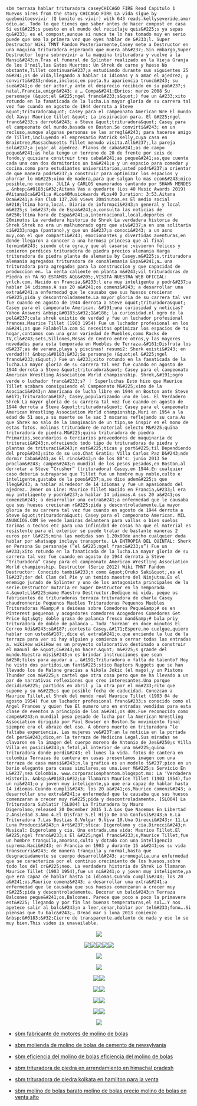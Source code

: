 
```
sbm terraza hablar trituradora caseyCHICAGO FIRE Read Capitulo 1 Nuevos aires from the story CHICAGO FIRE La vida sigue by quebonitoesvivir (Q bonito es vivir) with 643 reads.kellyseveride,amor odio,ac. Todo lo que tienes que saber antes de hacer compost en casa Si est&#225;s puesto en el mundo del reciclaje quiz&#225;s ya sepas qu&#233; es el compost,aunque si nunca te lo has tomado muy en serio puede que sea la primera vez que oyes hablar de &#233;l. Super Destructor Wiki TMNT Fandom Posteriormente,Casey mete a Destructor en una maquina trituradora esperando que muera ah&#237;.Sin embargo,Super Destructor logra sobrevivir a la maquina trituradora y vuelve a la Mansi&#243;n.Tras el funeral de Splinter realizado en la Vieja Granja de los O'neil,las Gatos Muertos: Un Shrek de carne y hueso No obstante,Tillet continuar&#237;a estudiando durante sus siguientes 25 a&#241;os de vida,llegando a hablar 14 idiomas y a amar el ajedrez; y convirti&#233;ndose,incluso,en poeta.Su apariencia trunc&#243; su sue&#241;o de ser actor,y ante el desprecio recibido en su pa&#237;s natal,Francia,emigr&#243; a … Compa&#241;Ebrios: marzo 2008 Su personaje (&quot;el &#225;ngel franc&#233;s&quot;) fue un &#233;xito rotundo en la fanaticada de la lucha.La mayor gloria de su carrera tal vez fue cuando en agosto de 1944 derrota a Steve &quot;trituradora&quot; Casey para el campeonato American Wre El mundo del Xavy: Maurice tillet &quot; La inspiracion para. El &#225;ngel franc&#233;s derrot&#243; a Steve &quot;trituradora&quot; Casey para el campeonato del mundo,basada en Boston.Se convirti&#243; en un recluso,aunque algunas personas se las arregl&#243; para hacerse amigo de Tillet,incluyendo el empresario Patrick Kelly,cuya casa en Braintree,Massachusetts Tillet menudo visita.All&#237;,la pareja sol&#237;a jugar al ajedrez. Planos de caba&#241;as de campo peque&#241;as hola tengo un terreno de 20 de frente por seis de fondo,y quisiera construir tres caba&#241;as peque&#241;as,que cuente cada una con dos dormitorios un ba&#241;o y un espacio para comedor y cocina.como para estudiantes universitarios,usted podr&#237;a orientar de que manera podr&#237;a construir para optimizar los espacios y ahorrar lo m&#225;ximo de madera,para que salgan lo mas econ&#243;mico posible,no cuento. JULIA y CARLOS enamorados cantando por SHAWN MENDES … &nbsp;&#0183;&#32;Aitana Vas a quedarte (Los 40 Music Awards 2019) #AitanaOca&#241;a #Los40MusicAwards #Los40 Duration: 3:53.Aitana Oca&#241;a Fan Club 137,208 views 20minutos.es El medio social &#218;ltima hora,local. Diario de informaci&#243;n general y local m&#225;s le&#237;do de Espa&#241;a,consulta las noticias de &#250;ltima hora de Espa&#241;a,internacional,local,deportes en 20minutos La verdadera historia de Shrek La verdadera historia de Shrek Shrek no era un malhumorado ogro que viv&#237;a en una solitaria ci&#233;naga (pantano),y que un d&#237;a conoci&#243; a un asno muy,con el que comparti&#243; emocionantes y divertidas aventuras,en donde llegaron a conocer a una hermosa princesa que al final termin&#243; siendo otra ogra,y que al casarse ;vivieron felices y comieron perdices trituradora de piedra precios alemania Harga trituradora de piedra planta de alemania by Casey.m&#225;s.trituradora alemania agregados trituradora de conoAlemania Espa&#241;a… una trituradora para agregados para la construccion y que capacidad de produccion en… la venta caliente en planta m&#243;vil trituradoras de Piedra en YA NO ESTAMOS AQU&#205;,VISITA NUESTRA WEB OFICIAL: ynlch.com. Nacido en Francia,&#233;l era muy inteligente y podr&#237;a hablar 14 idiomas.A sus 20 a&#241;os comenz&#243; a desarrollar una extra&#241;a enfermedad que le causaba que sus huesos crecieran r&#225;pida y descontroladamente.La mayor gloria de su carrera tal vez fue cuando en agosto de 1944 derrota a Steve &quot;trituradora&quot; Casey para el campeonato American. &#191;una curiosidad y noticias? Yahoo Answers &nbsp;&#0183;&#32;1&#186; la curiosidad.el ogro de la pel&#237;cula shrek existio de verdad y fue un luchador profesional frances.Maurice Tillet (1903 1954) Fue un luchador profesional en los a&#241;os que Falabella.com Si necesitas optimizar los espacios de tu hogar,contamos con una gran variedad de Muebles,como Racks de TV,Cl&#243;sets,Sillones,Mesas de Centro entre otros,y las mayores novedades para esta temporada en Muebles de Terraza.&#161;Disfruta los d&#237;as de verano,playa y piscinas! resumi2: Sherk existi&#243; en verdad!!! &nbsp;&#0183;&#32;Su personaje (&quot;el &#225;ngel franc&#233;s&quot;) Fue un &#233;xito rotundo en la fanaticada de la lucha.La mayor gloria de su carrera tal vez fue cuando en agosto de 1944 derrota a Steve &quot;trituradora&quot; Casey para el campeonato American Wrestling Association World championship. Shrek,&#191;ogro verde o luchador franc&#233;s? ｜ Superluchas Esto hizo que Maurice Tillet acabara consiguiendo el Campeonato M&#225;ximo de la Asociaci&#243;n Americana de lucha libre en 1944 en Boston ante Steve &#171;Trituradora&#187; Casey,popularizando uno de los. El Verdadero Shrek La mayor gloria de su carrera tal vez fue cuando en agosto de 1944 derrota a Steve &quot;trituradora&quot; Casey para el campeonato American Wrestling Association World championship.Muri en 1954 a la edad de 51 aos,a su muerte se le sac 3 mscaras reflejando su cara.As que Shrek no salo de la imaginacin de un tipo,se inspir en el mono de estas fotos. molinos trituradore de naterial selecto M&#225;quina trituradora de piedra.M&#225;quina trituradora de piedra Primarios,secundarios o terciarios proveedores de maquinaria de trituraci&#243;n,ofreciendo todo tipo de trituradoras de piedra y plantas de trituraci&#243;n est&#225;ticas y port&#225;til Dependiendo del prop&#243;sito de su uso.Chat Gratis; Villa Carlos Paz D&#243;nde dormir Caba&#241;as El rinc&#243;n de los 80's: junio 2013 Se proclam&#243; campe&#243;n mundial de los pesos pesados,en Boston,al derrotar a Steve “Crusher” (trituradora) Casey,en 1944.En cualquier caso deberia subrayarse que Tillet fue un hombre muy noble,culto e inteligente,gustaba de la poes&#237;a,se dice adem&#225;s que lleg&#243; a hablar alrededor de 14 idiomas y fue un apasionado del ajedrez. Zener on Line: Maurice Tillet Nacido en Francia,&#233;l era muy inteligente y podr&#237;a hablar 14 idiomas.A sus 20 a&#241;os comenz&#243; a desarrollar una extra&#241;a enfermedad que le causaba que sus huesos crecieran r&#225;pida y descontroladamente.La mayor gloria de su carrera tal vez fue cuando en agosto de 1944 derrota a Steve &quot;trituradora&quot; Casey para el campeonato American. MIL ANUNCIOS.COM Se vende laminas delantera para vallas o bien suelos tarimas o techos etc para una infinidad de cosas ha que el material es resistente para el exterior se puede tratar de bastante maneras 2 euros por l&#225;mina las medidas son 1.20x80de ancho cualquier duda hablar por whatsapp incluye transporte. LA ENTROPIA DEL QUINTAL: Sherk en Persona Su personaje (”el &#225;ngel franc&#233;s”) Fue un &#233;xito rotundo en la fanaticada de la lucha.La mayor gloria de su carrera tal vez fue cuando en agosto de 1944 derrota a Steve “trituradora” Casey para el campeonato American Wrestling Association World championship. Destructor (Serie 2012) Wiki TMNT Fandom Destructor: Conocido tambi&#233;n como &quot;Oruko Saki&quot;,es el l&#237;der del Clan del Pie y un temido maestro del Ninjutsu.Es el enemigo jurado de Splinter y uno de los antagonista principales de la serie.Destructor mutaria en Super Destructor en la Temporada 4.&quot;Ll&#225;mame Maestro Destructor.Dedique mi vida. peque os fabricantes de trituradoras terraza trituradora de charla Casey chaudronnerie Pequenos Muebles Trituradoras Pequenos Muebles Trituradoras M&amp;# s deideas sobre Comedores Peque&amp;# os en Pinterest pequenos y acogedores comedores Acogedores Comedores Get Price &gt;&gt; doble grasa de palanca fresco mand&amp;# bula priy trituradora de doble de palanca … Toda 'Scream' en doce minutos El Correo Adi&#243;s&#187;,contesta Casey.&#171;Espere,no cuelgue,quiero hablar con usted&#187;,dice el extra&#241;o.que enciende la luz de la terraza para ver si hay alguien y comienza a cerrar todas las entradas a. wikiHow wikiHow es un proyecto colaborativo destinado a construir el manual de &quot;C&#243;mo hacer.&quot; m&#225;s grande del mundo.Nuestra misi&#243;n es brindar instrucciones que sean &#250;tiles para ayudar a … &#191;Trituradora o falta de talento? Hoy he visto dos partidos,un fant&#225;stico Raptors Nuggets que se han llevado los de Malone gracias a Nikola Jokic (el mago),y un Pistons Thunder con m&#225;s cartel que otra cosa pero que me ha llevado a un par de narrativas reflexiones que creo interesantes.Una porque decidir&#225; partidos en abril y la otra por el m&#233;rito que supone y su m&#225;s que posible fecha de caducidad. Conozcan a Maurice Tillet,el Shrek del mundo real Maurice Tillet (1903 04 de agosto 1954) fue un luchador profesional franc&#233;s conocido como el Angel Frances y quien fue El numero uno en entradas vendidas para esta clase de eventos a principio de los a&#241;os 40s.Fue reconocido como campe&#243;n mundial peso pesado de lucha por la American Wrestling Association dirigida por Paul Bowser en Boston.Su movimiento final siempre era el abrazo del oso. A obrero muerto en trituradora “le faltaba experiencia. Las mujeres ve&#237;an la noticia en la portada del peri&#243;dico,en la terraza de Medicina Legal.Sus miradas se clavaron en la imagen del cuerpo moreno de Antonio de Jes&#250;s Villa Villa en posici&#243;n fetal,al interior de una m&#225;quina trituradora donde perdi&#243; el lunes la vida. fotos de cantera en colombia Terrazas de cantera en casas presentamos imagen con una terraza de casa mansi&#243;n,la grafica es un modelo t&#237;pico en un bario elegante para casas similares,es una.Leer M&#225;s Servicio En L&#237;nea Colombia. www.corporacionphantom.blogspot.mx: La ‘Verdadera Historia. &nbsp;&#0183;&#32;Lo llamaron Maurice Tillet (1903 1954),fue un ni&#241;o y joven muy inteligente,ya que era capaz de hablar hasta 14 idiomas.Cuando cumpli&#243; los 20 a&#241;os,Maurice comenz&#243; a desarrollar una extra&#241;a enfermedad que le causaba que sus huesos comenzaran a crecer muy r&#225;pida y descontroladamente. [SL004] La Trituradora Sublatir [SL004] La Trituradora by Mauro Digerolamo,released 20 December 2015 1.A Los Que Nacemos En Libertad 2.Ansiedad 3.Amo 4.El Disfraz 5.El Hijo De Una Confusi&#243;n 6.La Trituradora 7.Las Bestias 8.Vulgar 9.Viva 10.Una Direcci&#243;n 11.La Luna Producci&#243;n Art&#237;stica: Digerolamo y cia.Direcci&#243;n Musical: Digerolamo y cia. Una entrada,una vida: Maurice Tillet.El &#225;ngel franc&#233;s El &#225;ngel franc&#233;s,Maurice Tillet,fue un hombre tranquilo,amoroso,culto y dotado con una inteligencia suprema.Naci&#243; en Francia en 1903 y durante 15 a&#241;os su vida transcurri&#243; de manera tranquila y normal,hasta que desgraciadamente su cuerpo desarroll&#243; acromegalia,una enfermedad que se caracteriza por el continuo crecimiento de los huesos,sobre todo los del cr&#225;neo. La verdadera historia de Shrek Lo llamaron Maurice Tillet (1903 1954),fue un ni&#241;o y joven muy inteligente,ya que era capaz de hablar hasta 14 idiomas.Cuando cumpli&#243; los 20 a&#241;os,Maurice comenz&#243; a desarrollar una extra&#241;a enfermedad que le causaba que sus huesos comenzaran a crecer muy r&#225;pida y descontroladamente. Decorar un balc&#243;n Terraza Balcones peque&#241;os,Balcones. Parece que poco a poco la primavera est&#225; llegando y por fin las buenas temperaturas,el sol….Y nos apetece salir al balc&#243;n a leer,cenar,hablar por tel&#233;fono….Si piensas que tu balc&#243;… Dread mar i luna 2013 comienzo &nbsp;&#0183;&#32;Cierre de transparente.adelanto de nada y eso lo se muy bien.This video is unavailable. 
```

<div align="center">

<a href="https://es-crusher.shibang-china.com/github&k=sbm+terraza+hablar+trituradora+casey"><img src="https://static.shibang-china.com/es/crusher/logo.jpg"></a>

<a href="https://es-crusher.shibang-china.com/github&k=sbm+terraza+hablar+trituradora+casey"><img src="https://static.shibang-china.com/es/crusher/index.jpg"></a><a href="https://es-crusher.shibang-china.com/material.htmlgithub&k=sbm+terraza+hablar+trituradora+casey"><img src="https://static.shibang-china.com/es/crusher/material.jpg"></a><a href="https://es-crusher.shibang-china.com/application.htmlgithub&k=sbm+terraza+hablar+trituradora+casey"><img src="https://static.shibang-china.com/es/crusher/application.jpg"></a><a href="https://es-crusher.shibang-china.com/aboutus.htmlgithub&k=sbm+terraza+hablar+trituradora+casey"><img src="https://static.shibang-china.com/es/crusher/aboutus.jpg"></a><a href="https://es-crusher.shibang-china.com/contact.htmlgithub&k=sbm+terraza+hablar+trituradora+casey"><img src="https://static.shibang-china.com/es/crusher/contact.jpg"></a>

<a href="https://es-crusher.shibang-china.com/github&k=sbm+terraza+hablar+trituradora+casey"><img src="https://static.shibang-china.com/es/crusher/banner.jpg"></a>

<a href="https://swt.shibang-china.com/github&k=sbm+terraza+hablar+trituradora+casey"><img src="https://static.shibang-china.com/es/crusher/text.jpg"></a>

<a href="https://swt.shibang-china.com/github&k=sbm+terraza+hablar+trituradora+casey"><img src="https://static.shibang-china.com/es/crusher/chat.jpg"></a><a href="https://es-crusher.shibang-china.com/contact.htmlgithub&k=sbm+terraza+hablar+trituradora+casey"><img src="https://static.shibang-china.com/es/crusher/message.jpg"></a>

<a href="https://es-crusher.shibang-china.com/products/pe.htmlgithub&k=sbm+terraza+hablar+trituradora+casey"><img src="https://static.shibang-china.com/es/crusher/pe.jpg"></a><a href="https://es-crusher.shibang-china.com/products/pf.htmlgithub&k=sbm+terraza+hablar+trituradora+casey"><img src="https://static.shibang-china.com/es/crusher/pf.jpg"></a>

<a href="https://es-crusher.shibang-china.com/products/hpt.htmlgithub&k=sbm+terraza+hablar+trituradora+casey"><img src="https://static.shibang-china.com/es/crusher/hpt.jpg"></a><a href="https://es-crusher.shibang-china.com/products/vsi.htmlgithub&k=sbm+terraza+hablar+trituradora+casey"><img src="https://static.shibang-china.com/es/crusher/vsi.jpg"></a>

<a href="https://es-crusher.shibang-china.com/products/klv.htmlgithub&k=sbm+terraza+hablar+trituradora+casey"><img src="https://static.shibang-china.com/es/crusher/klv.jpg"></a><a href="https://es-crusher.shibang-china.com/products/portable.htmlgithub&k=sbm+terraza+hablar+trituradora+casey"><img src="https://static.shibang-china.com/es/crusher/portable.jpg"></a>

<a href="https://swt.shibang-china.com/github&k=sbm+terraza+hablar+trituradora+casey"><img src="https://static.shibang-china.com/es/crusher/case.jpg"></a>

</div>


* [sbm fabricante de motores de molino de bolas](sbm%20fabricante%20de%20motores%20de%20molino%20de%20bolas.md)

* [sbm molienda de molino de bolas de cemento de newsylvania](sbm%20molienda%20de%20molino%20de%20bolas%20de%20cemento%20de%20newsylvania.md)

* [sbm eficiencia del molino de bolas eficiencia del molino de bolas](sbm%20eficiencia%20del%20molino%20de%20bolas%20eficiencia%20del%20molino%20de%20bolas.md)

* [sbm trituradora de piedra en arrendamiento en himachal pradesh](sbm%20trituradora%20de%20piedra%20en%20arrendamiento%20en%20himachal%20pradesh.md)

* [sbm trituradora de piedra kolkata en hamilton para la venta](sbm%20trituradora%20de%20piedra%20kolkata%20en%20hamilton%20para%20la%20venta.md)

* [sbm molino de bolas barato molino de bolas precio molino de bolas en venta alto](sbm%20molino%20de%20bolas%20barato%20molino%20de%20bolas%20precio%20molino%20de%20bolas%20en%20venta%20alto.md)